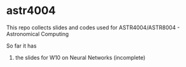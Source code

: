 # astr4004
This repo collects slides and codes used for ASTR4004/ASTR8004 - Astronomical Computing

So far it has
1. the slides for W10 on Neural Networks (incomplete)
